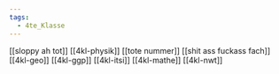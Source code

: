 ```yaml
---
tags:
  - 4te_Klasse
---
```

[[sloppy ah tot]]
[[4kl-physik]]
[[tote nummer]]
[[shit ass fuckass fach]]
[[4kl-geo]]
[[4kl-ggp]]
[[4kl-itsi]]
[[4kl-mathe]]
[[4kl-nwt]]